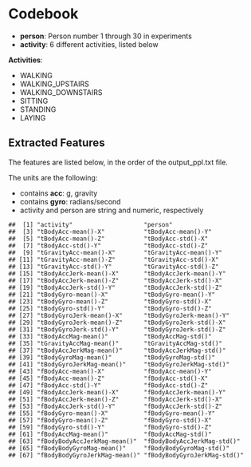 Codebook
========

-   **person**: Person number 1 through 30 in experiments  
-   **activity**: 6 different activities, listed below

**Activities**:  
- WALKING  
- WALKING\_UPSTAIRS  
- WALKING\_DOWNSTAIRS  
- SITTING  
- STANDING  
- LAYING

Extracted Features
------------------

The features are listed below, in the order of the output\_ppl.txt file.

The units are the following:

-   contains **acc**: g, gravity  
-   contains **gyro**: radians/second  
-   activity and person are string and numeric, respectively

<!-- -->

    ##  [1] "activity"                    "person"                     
    ##  [3] "tBodyAcc-mean()-X"           "tBodyAcc-mean()-Y"          
    ##  [5] "tBodyAcc-mean()-Z"           "tBodyAcc-std()-X"           
    ##  [7] "tBodyAcc-std()-Y"            "tBodyAcc-std()-Z"           
    ##  [9] "tGravityAcc-mean()-X"        "tGravityAcc-mean()-Y"       
    ## [11] "tGravityAcc-mean()-Z"        "tGravityAcc-std()-X"        
    ## [13] "tGravityAcc-std()-Y"         "tGravityAcc-std()-Z"        
    ## [15] "tBodyAccJerk-mean()-X"       "tBodyAccJerk-mean()-Y"      
    ## [17] "tBodyAccJerk-mean()-Z"       "tBodyAccJerk-std()-X"       
    ## [19] "tBodyAccJerk-std()-Y"        "tBodyAccJerk-std()-Z"       
    ## [21] "tBodyGyro-mean()-X"          "tBodyGyro-mean()-Y"         
    ## [23] "tBodyGyro-mean()-Z"          "tBodyGyro-std()-X"          
    ## [25] "tBodyGyro-std()-Y"           "tBodyGyro-std()-Z"          
    ## [27] "tBodyGyroJerk-mean()-X"      "tBodyGyroJerk-mean()-Y"     
    ## [29] "tBodyGyroJerk-mean()-Z"      "tBodyGyroJerk-std()-X"      
    ## [31] "tBodyGyroJerk-std()-Y"       "tBodyGyroJerk-std()-Z"      
    ## [33] "tBodyAccMag-mean()"          "tBodyAccMag-std()"          
    ## [35] "tGravityAccMag-mean()"       "tGravityAccMag-std()"       
    ## [37] "tBodyAccJerkMag-mean()"      "tBodyAccJerkMag-std()"      
    ## [39] "tBodyGyroMag-mean()"         "tBodyGyroMag-std()"         
    ## [41] "tBodyGyroJerkMag-mean()"     "tBodyGyroJerkMag-std()"     
    ## [43] "fBodyAcc-mean()-X"           "fBodyAcc-mean()-Y"          
    ## [45] "fBodyAcc-mean()-Z"           "fBodyAcc-std()-X"           
    ## [47] "fBodyAcc-std()-Y"            "fBodyAcc-std()-Z"           
    ## [49] "fBodyAccJerk-mean()-X"       "fBodyAccJerk-mean()-Y"      
    ## [51] "fBodyAccJerk-mean()-Z"       "fBodyAccJerk-std()-X"       
    ## [53] "fBodyAccJerk-std()-Y"        "fBodyAccJerk-std()-Z"       
    ## [55] "fBodyGyro-mean()-X"          "fBodyGyro-mean()-Y"         
    ## [57] "fBodyGyro-mean()-Z"          "fBodyGyro-std()-X"          
    ## [59] "fBodyGyro-std()-Y"           "fBodyGyro-std()-Z"          
    ## [61] "fBodyAccMag-mean()"          "fBodyAccMag-std()"          
    ## [63] "fBodyBodyAccJerkMag-mean()"  "fBodyBodyAccJerkMag-std()"  
    ## [65] "fBodyBodyGyroMag-mean()"     "fBodyBodyGyroMag-std()"     
    ## [67] "fBodyBodyGyroJerkMag-mean()" "fBodyBodyGyroJerkMag-std()"
